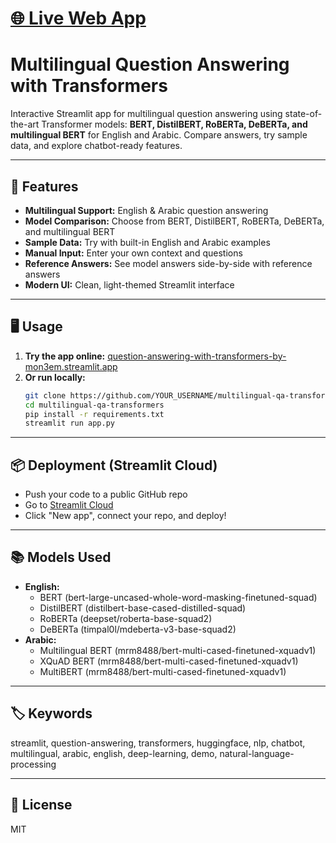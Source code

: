 # [🌐 Live Web App](https://question-answering-with-transformers-by-mon3em.streamlit.app/)

# Multilingual Question Answering with Transformers

Interactive Streamlit app for multilingual question answering using state-of-the-art Transformer models: **BERT, DistilBERT, RoBERTa, DeBERTa, and multilingual BERT** for English and Arabic. Compare answers, try sample data, and explore chatbot-ready features.

---

## 🚀 Features
- **Multilingual Support:** English & Arabic question answering
- **Model Comparison:** Choose from BERT, DistilBERT, RoBERTa, DeBERTa, and multilingual BERT
- **Sample Data:** Try with built-in English and Arabic examples
- **Manual Input:** Enter your own context and questions
- **Reference Answers:** See model answers side-by-side with reference answers
- **Modern UI:** Clean, light-themed Streamlit interface

---

## 🖥 Usage
1. **Try the app online:** [question-answering-with-transformers-by-mon3em.streamlit.app](https://question-answering-with-transformers-by-mon3em.streamlit.app/)
2. **Or run locally:**
   ```bash
   git clone https://github.com/YOUR_USERNAME/multilingual-qa-transformers.git
   cd multilingual-qa-transformers
   pip install -r requirements.txt
   streamlit run app.py
   ```

---

## 📦 Deployment (Streamlit Cloud)
- Push your code to a public GitHub repo
- Go to [Streamlit Cloud](https://streamlit.io/cloud)
- Click "New app", connect your repo, and deploy!

---

## 📚 Models Used
- **English:**
  - BERT (bert-large-uncased-whole-word-masking-finetuned-squad)
  - DistilBERT (distilbert-base-cased-distilled-squad)
  - RoBERTa (deepset/roberta-base-squad2)
  - DeBERTa (timpal0l/mdeberta-v3-base-squad2)
- **Arabic:**
  - Multilingual BERT (mrm8488/bert-multi-cased-finetuned-xquadv1)
  - XQuAD BERT (mrm8488/bert-multi-cased-finetuned-xquadv1)
  - MultiBERT (mrm8488/bert-multi-cased-finetuned-xquadv1)

---

## 🏷 Keywords
streamlit, question-answering, transformers, huggingface, nlp, chatbot, multilingual, arabic, english, deep-learning, demo, natural-language-processing

---

## 📄 License
MIT 